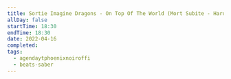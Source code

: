 ```yaml
---
title: Sortie Imagine Dragons - On Top Of The World (Mort Subite - Hard) sur Beat Saber
allDay: false
startTime: 18:30
endTime: 18:30
date: 2022-04-16
completed: 
tags:
  - agendaytphoenixnoiroffi
  - beats-saber
---
```

